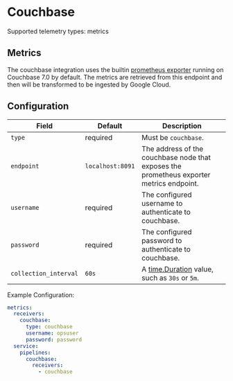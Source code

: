 # Couchbase

Supported telemetry types: metrics

## Metrics

The couchbase integration uses the builtin [prometheus exporter](https://docs.couchbase.com/cloud-native-database/prometheus-overview.html) running on Couchbase 7.0 by default. The metrics are retrieved from this endpoint and then will be transformed to be ingested by Google Cloud.

## Configuration

| Field                 | Default            | Description |
| ---                   | ---                | ---         |
| `type`                | required           | Must be `couchbase`. |
| `endpoint`            | `localhost:8091`  | The address of the couchbase node that exposes the prometheus exporter metrics endpoint. |
| `username`            | required | The configured username to authenticate to couchbase. |
| `password`            | required | The configured password to authenticate to couchbase. |
| `collection_interval` | `60s`              | A [time.Duration](https://pkg.go.dev/time#ParseDuration) value, such as `30s` or `5m`. |

Example Configuration:

```yaml
metrics:
  receivers:
    couchbase:
      type: couchbase
      username: opsuser
      password: password
  service:
    pipelines:
      couchbase:
        receivers:
          - couchbase
```
